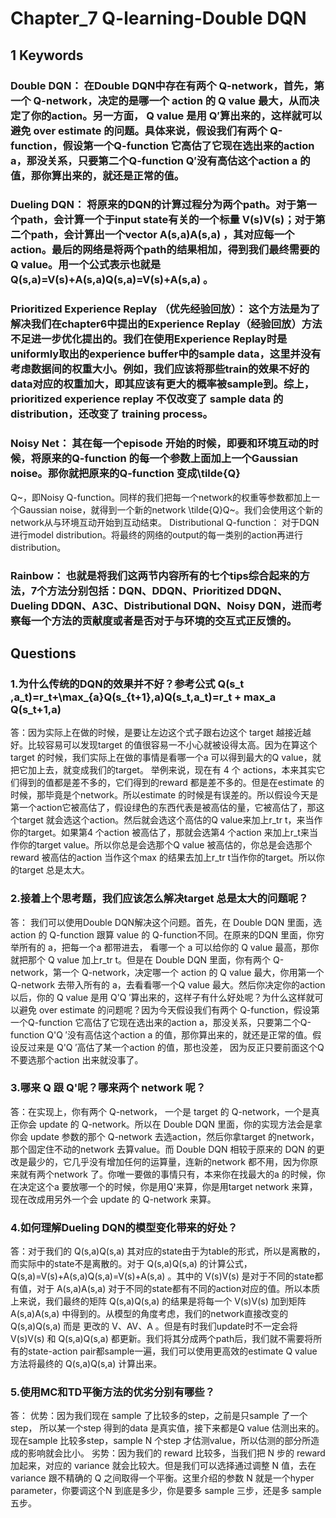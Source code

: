 # Chapter_7 Q-learning-Double DQN

## 1 Keywords
### Double DQN： 在Double DQN中存在有两个 Q-network，首先，第一个 Q-network，决定的是哪一个 action 的 Q value 最大，从而决定了你的action。另一方面， Q value 是用 Q′算出来的，这样就可以避免 over estimate 的问题。具体来说，假设我们有两个 Q-function，假设第一个Q-function 它高估了它现在选出来的action a，那没关系，只要第二个Q-function Q′没有高估这个action a 的值，那你算出来的，就还是正常的值。
### Dueling DQN： 将原来的DQN的计算过程分为两个path。对于第一个path，会计算一个于input state有关的一个标量 V(s)V(s)；对于第二个path，会计算出一个vector A(s,a)A(s,a) ，其对应每一个action。最后的网络是将两个path的结果相加，得到我们最终需要的Q value。用一个公式表示也就是 Q(s,a)=V(s)+A(s,a)Q(s,a)=V(s)+A(s,a) 。
### Prioritized Experience Replay （优先经验回放）： 这个方法是为了解决我们在chapter6中提出的Experience Replay（经验回放）方法不足进一步优化提出的。我们在使用Experience Replay时是uniformly取出的experience buffer中的sample data，这里并没有考虑数据间的权重大小。例如，我们应该将那些train的效果不好的data对应的权重加大，即其应该有更大的概率被sample到。综上， prioritized experience replay 不仅改变了 sample data 的 distribution，还改变了 training process。
### Noisy Net： 其在每一个episode 开始的时候，即要和环境互动的时候，将原来的Q-function 的每一个参数上面加上一个Gaussian noise。那你就把原来的Q-function 变成\tilde{Q} 
Q~，即Noisy Q-function。同样的我们把每一个network的权重等参数都加上一个Gaussian noise，就得到一个新的network \tilde{Q}Q~。我们会使用这个新的network从与环境互动开始到互动结束。
Distributional Q-function： 对于DQN进行model distribution。将最终的网络的output的每一类别的action再进行distribution。
### Rainbow： 也就是将我们这两节内容所有的七个tips综合起来的方法，7个方法分别包括：DQN、DDQN、Prioritized DDQN、Dueling DDQN、A3C、Distributional DQN、Noisy DQN，进而考察每一个方法的贡献度或者是否对于与环境的交互式正反馈的。

## Questions
### 1.为什么传统的DQN的效果并不好？参考公式 Q(s_t ,a_t)=r_t+\max_{a}Q(s_{t+1},a)Q(s_t,a_t)=r_t + max_a Q(s_t+1,a)
答：因为实际上在做的时候，是要让左边这个式子跟右边这个 target 越接近越好。比较容易可以发现target 的值很容易一不小心就被设得太高。因为在算这个 target 的时候，我们实际上在做的事情是看哪一个a 可以得到最大的Q value，就把它加上去，就变成我们的target。
举例来说，现在有 4 个 actions，本来其实它们得到的值都是差不多的，它们得到的reward 都是差不多的。但是在estimate 的时候，那毕竟是个network。所以estimate 的时候是有误差的。所以假设今天是第一个action它被高估了，假设绿色的东西代表是被高估的量，它被高估了，那这个target 就会选这个action。然后就会选这个高估的Q value来加上r_tr 
t，来当作你的target。如果第4 个action 被高估了，那就会选第4 个action 来加上r_t来当作你的target value。所以你总是会选那个Q value 被高估的，你总是会选那个reward 被高估的action 当作这个max 的结果去加上r_tr t当作你的target。所以你的target 总是太大。

### 2.接着上个思考题，我们应该怎么解决target 总是太大的问题呢？
答： 我们可以使用Double DQN解决这个问题。首先，在 Double DQN 里面，选 action 的 Q-function 跟算 value 的 Q-function不同。在原来的DQN 里面，你穷举所有的 a，把每一个a 都带进去， 看哪一个 a 可以给你的 Q value 最高，那你就把那个 Q value 加上r_tr 
t。但是在 Double DQN 里面，你有两个 Q-network，第一个 Q-network，决定哪一个 action 的 Q value 最大，你用第一个 Q-network 去带入所有的 a，去看看哪一个Q value 最大。然后你决定你的action 以后，你的 Q value 是用 Q'Q 
′算出来的，这样子有什么好处呢？为什么这样就可以避免 over estimate 的问题呢？因为今天假设我们有两个 Q-function，假设第一个Q-function 它高估了它现在选出来的action a，那没关系，只要第二个Q-function Q'Q ′没有高估这个action a 的值，那你算出来的，就还是正常的值。假设反过来是 Q'Q ′高估了某一个action 的值，那也没差， 因为反正只要前面这个Q 不要选那个action 出来就没事了。

### 3.哪来 Q 跟 Q'呢？哪来两个 network 呢？
答：在实现上，你有两个 Q-network， 一个是 target 的 Q-network，一个是真正你会 update 的 Q-network。所以在 Double DQN 里面，你的实现方法会是拿你会 update 参数的那个 Q-network 去选action，然后你拿target 的network，那个固定住不动的network 去算value。而 Double DQN 相较于原来的 DQN 的更改是最少的，它几乎没有增加任何的运算量，连新的network 都不用，因为你原来就有两个network 了。你唯一要做的事情只有，本来你在找最大的a 的时候，你在决定这个a 要放哪一个的时候，你是用Q'来算，你是用target network 来算，现在改成用另外一个会 update 的 Q-network 来算。

### 4.如何理解Dueling DQN的模型变化带来的好处？
答：对于我们的 Q(s,a)Q(s,a) 其对应的state由于为table的形式，所以是离散的，而实际中的state不是离散的。对于 Q(s,a)Q(s,a) 的计算公式， Q(s,a)=V(s)+A(s,a)Q(s,a)=V(s)+A(s,a) 。其中的 V(s)V(s) 是对于不同的state都有值，对于 A(s,a)A(s,a) 对于不同的state都有不同的action对应的值。所以本质上来说，我们最终的矩阵 Q(s,a)Q(s,a) 的结果是将每一个 V(s)V(s) 加到矩阵 A(s,a)A(s,a) 中得到的。从模型的角度考虑，我们的network直接改变的 Q(s,a)Q(s,a) 而是 更改的 V、AV、A 。但是有时我们update时不一定会将 V(s)V(s) 和 Q(s,a)Q(s,a) 都更新。我们将其分成两个path后，我们就不需要将所有的state-action pair都sample一遍，我们可以使用更高效的estimate Q value方法将最终的 Q(s,a)Q(s,a) 计算出来。

### 5.使用MC和TD平衡方法的优劣分别有哪些？
答：
优势：因为我们现在 sample 了比较多的step，之前是只sample 了一个step， 所以某一个step 得到的data 是真实值，接下来都是Q value 估测出来的。现在sample 比较多step，sample N 个step 才估测value，所以估测的部分所造成的影响就会比小。
劣势：因为我们的 reward 比较多，当我们把 N 步的 reward 加起来，对应的 variance 就会比较大。但是我们可以选择通过调整 N 值，去在variance 跟不精确的 Q 之间取得一个平衡。这里介绍的参数 N 就是一个hyper parameter，你要调这个N 到底是多少，你是要多 sample 三步，还是多 sample 五步。
